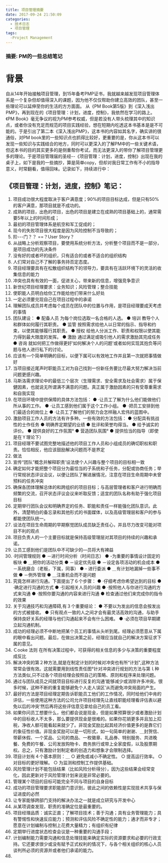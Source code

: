 ```yaml
---
title: 项目管理摘要
date: 2017-09-24 21:50:09
categories:
  - 技术日志
  - 项目管理
tags:
  -Project Management
---
```

### 摘要: PM的一些总结笔记
<!--more-->

# 背景
自从14年开始接触项目管理，到15年备考PMP证书，我就越来越发现项目管理体系是一个复杂但却值得深入的课题，因为他不仅仅帮助你建立高效的团队，甚至一些理论可以延伸至你的生活的方方面面。
从《PM Book第5版》到《深入浅出PMP》，再到现在的《项目管理：计划，进度，控制》，我依然在学习的路上。《PM Book》毫无争议的视为PM参考权威，但是若没有人带头梳理其中的知识点，或者你没有充足而规范的项目实践经验，想在短期内吃透这本书基本是是不可能的。于是引出了第二本《深入浅出PMP》，这本书的内容如其名字，确实讲的很通俗，对PM book里的一些知识点也抓得比较好，更重要的是，你从这本书可以发现一些知识与实践结合的地方，同时可以更深入的了解PM中的一些关键术语，但这本书的目的其实更多的是侧重帮你考试，而无法更深入的带你了解项目管理更多的理论。于是项目管理届的圣经--《项目管理：计划，进度，控制》出现在我的桌子上，如下是我的一些摘抄，算是简单copy，但却对我日常工作有不小的指导意义，时常翻看，值得回味。记录如下，持续进行中：


## 《项目管理：计划，进度，控制》笔记：
  1. 项目成功很大程度取决于客户满意度；90%的项目目标达成，但是只有50%的客户满意，那项目就是不成功的。
  2. 成熟的项目，出色的项目，出色的项目是建立在成熟的项目基础上的，通常需要5年以上的时间形成；
  3. 最初的项目管理体系是航空和军工促成的；
  4. 现今的失败项目很大程度是因为风险控制不当导致的；
  5. 阶---门？？ ==？User Story？
  6. 从战略上分析观察项目，要使用系统分析方法，分析整个项目而不是一部分，是项目成功的先决条件
  7. 没有好的或者坏的组织，只有适合的或者不适合的组织结构
  8. 人们常对自己不了解的事务持否定态度。
  9. 项目经理要具有在松散组织结构下的领导力，要具有在活跃环境下的灵活的收集信息的能力
  10. 冲突也具有有效的一面，促进关心，带来新的信息，增强竞争意识
  11. 新世纪项目经理要求：业务知识；风险管理；整合技能
  12. 使职能人员明白给你工作能给他们带来什么好处
  13. 一定必须要兑现自己在项目过程中的承诺
  14. 理解团队成员并考虑每个成员在团队中的位置与作用，是项目经理要成天考虑的事情
  15. 团队建设：
  ● 配备人员  为每个岗位选取一名合格的人选。
  ● 培训  教导个人和群体如何履行其职责。
  ● 监管  按照需求给他人以日常的指示、指导和约束，以使其能够履行其职责。
  ● 授权  给他人分派工作、职责和权限以使其能力得到最大限度的发挥。
  ● 激励  通过满足或吸引他人的需求激励其完成任务
  ● 咨询  就如何把工作做得更好’如何解决个人的问题’或者如何实现其抱负等问题与他人进行私下的讨论。
  16.  应该有—个简单明确的目标，以便下属可以有效地工作并且第一次就把事情做好
  17. 当项目接近尾声时职能员工对为自己找到一份新任务要比尽最大努力解决当前问题更感兴趣。
  18. 马斯洛需求理论中的最低三个层次（生理需求、安全需求及社会需求）属于保健因素，也就说无所谓满不满意的问题。真正属于激励因素的只有受尊重需求和自我实现
  19. 在项目环境中提供保障的具体方法包括：
  ● ·让员工了解为什么他们能做他们所从事的工作。
  ● ·让员工感到他们属于这个工作小组。
  ● ·把员工安排到他们最适合的岗位上
  ● ·让员工了解他们的努力会怎样融人宏伟的蓝图中。
  20. 激励项目工作人员的方法有许多种。一些有效的方法包括：
  ● 分配具有挑战性的士作任务
  ● 明确界定期望的业绩
  ● 批评和荣誉均得当。
  ● 给予诚实的评价。
  ● 提供良好的工作氛围°
  ● 营造团队氛围°
  ● 提供恰当的指导（即使是在Ｙ理论下）
  21. 项目经理不要试图完整地描述他的项目工作人员和小组成员的确切职权和职责。恰恰相反，他应该鼓励解决问题而不是界定
  22. 做法
  1. 宣传“团队”概念并解释职责’设法使个人兴趣与整个项目的目标相一致
  2. 确定如何才能把整个项目分为最恰当的子系统和子任务，分配或协商任务；举行常规状态评议会议，以便让团队了解进展情况，注意在项目生命周期中未曾预料的任务冲突
  3. 确保各团体理解总体的和跨组织的项目目标；与高层管理者和客户进行明确而频繁的交流，召开状态评议会议来听取反馈；适宜的团队名称有助于强化项目目标
  4. 定期举行团队会议和明确界定的任务、职能和责任一样能强化团队意识。此外，清楚明白的备忘录和其他形式的书面媒体，以及高级管理层和客户的参与都能使团队统一。
  5. 设法在项目生命周期的早期察觉团队成员缺乏责任心，并且尽力改变可能对项目不利的观点
  6. 项目负责人的一个主要目标就是保持高级管理层对其项目的持续的兴趣和承诺。
  23. 让员工感到他们是团队中不可缺少的—员将大有裨益
  24. ·时间管理规则
  ● －进行时间分析（时间日志）
  ● -为重要的事情设计固定的板块
  ● ＿把你的活动分类
  ● －设定优先级
  ● －设定各项活动的机会成本
  ● －系统磨合（老板，下属，同事）
  ● - 进行委派
  ● ＿有计划地漏掉一些事不做
  ● －例外管理
  ● ＿注重机会而不是问题
  25. 究竟怎样进行沟通。下面提出了６个步骤：
  ● ·仔细考虑你希望达到的目标
  ● ·确定进行沟通的方式
  ● ·引起相关人员的兴趣
  ● ·按照他人与你进行沟通的方式来沟通
  ● ·按照你要沟通的内容来进行沟通
  ● 检查通过他们来完成你的指令的效果
  26. 关于沟通技巧和沟通障碍,有３个重要结论：
  ● 不要以为发出的信息会按发出的方式被接收。
  ● 只有观点一致的人之间才会有最灵活高效的沟通，与助手保持良好关系的经理与他们沟通起来不会有什么困难。
  ● ·必须在项目早期建立起沟通机制。
  27. 成功的经理必须不中断地把某个员工的事情从头听到尾。经理必须愿意从下属的眼中看出问题。最后，在做出决策之前，经理应当就自己的解决方案征求下属的意见。
  28. Ｃooke 法则 在所有决策过程中，可获得的相关信息的多少与决策的重要程度成反比
  29. 解决冲突的第２种方法,就是在制定计划的时候对冲突也有所“计划",这种方法常常会很有效。这就需要用到线性责任图°针对冲突进行规划的方法与第ｌ种方法类似,只不过各个项目经理会按照自己的策略、原则和程序来处理问题。
  30. 通过与团队成员之间就项目目标进行反复的沟通’能够减少或消除许多冲突。很多时候，这种不断的重复能够避免个人走人误区’从而避免冲突局面的产生。
  31. 最好的方法是项目经理定期告诉职能员工他们的工作情况，同时给他们中肯的评估，一些使用这种方法的公司允许项目经理先让直线职能经理看评估表以避免以后的冲突’然后再将这些评估意见拿给自己的员工看。
  32. 如果你问员工想要什么，他们都会说是现金，但是如果预算很少或者激励计划中的目标收人不太多，那么要提供现金是很难的。如果你花销更多并且加上扣税，净收人额可能看起来就少了。非现金奖励比起其经济价值更多的是靠它们的象征性价值。非现金奖励可以是一切形式，如一句简单的谢谢、＿封贺信、带薪休假、一个奖品、公司的商品、一枚徽章、礼品券、特别服务、共进晚餐、免费的午餐、公司发放购物卡、商务旅行或带上全家度假，以及股票期权。总之，只有激励计划制定者的创造力和想象才会限制选择。
  33.  项目计划有４个基本原则：＿
      ○ 避免或减小不确定性。
      ○ 提高运行效率。
      ○ 对目标的更好理解。
      ○ 为监测和控制工作提供基础。
  34.  风险管理计划不能包括结果（比如风险分析得分），因为这些结果会经常变化，因此更新对于风险管理计划来说是非常必要的。
  35.  管理某个项目的目标可能完全不同与项目的自身目标
  36.   成功的项目管理要求职能部门意识到，彼此之间的依赖性是实现技术共享与保证进度的必然
  37. 让专家能够跨部门支持的解决办法之一就是成立研究与开发中心
  38. 从某项调查发现，职责的准确定位是最重要的。
  39. 项目经理品质：诚实正直；了解项目技术；善于沟通；具有业务管理能力；具有警惕性和快速反应能力；预测和评估风险不确定性的能力；通才而非专才；愿意在计划编制与控制上花费大量精力；有组织有纪律
  40. 定期举行进度状态检查会议是一种重要的沟通手段；
  41. 计划编制能力需要沟通和信息处理技能来确定实际的资源要求和必要的行政支持。它还要求很少或没有赋予正式权利的情况下，与各个相关组织的核心人员谈判所必须的资源并或者他们承诺的能力。
  42. 




